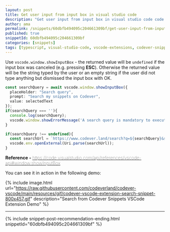 ```yaml
---
layout: post
title: Get user input from input box in visual studio code
description: "Get user input from input box in visual studio code code snippet"
author: ama
permalink: /snippets/60dbfb494095c204661309bf/get-user-input-from-input-box-in-visual-studio-code
published: true
snippetId: 60dbfb494095c204661309bf
categories: [snippets]
tags: [typescript, visual-studio-code, vscode-extensions, codever-snippets]
---
```


Use `vscode.window.showInputBox` - the returned value will be `undefined` if the input box was canceled (e.g. pressing **ESC**). Otherwise the returned value will be the string typed by the user or an empty string if the user did not type anything but dismissed the input box with OK.

```typescript
const searchQuery = await vscode.window.showInputBox({
  placeHolder: "Search query",
  prompt: "Search my snippets on Codever",
  value: selectedText
});
if(searchQuery === ''){
  console.log(searchQuery);
  vscode.window.showErrorMessage('A search query is mandatory to execute this action');
}

if(searchQuery !== undefined){
  const searchUrl = `https://www.codever.land/search?q=${searchQuery}&sd=my-snippets`;
  vscode.env.openExternal(Uri.parse(searchUrl));
}
```

<span style="font-size: 0.9rem">
  <strong>Reference - </strong>
  <a href="https://code.visualstudio.com/api/references/vscode-api#window.showInputBox" target="_blank" style="font-weight: lighter">
     https://code.visualstudio.com/api/references/vscode-api#window.showInputBox
  </a>
</span>

You can see it in action in the following demo:

{% include image.html url="https://raw.githubusercontent.com/codeverland/codever-vscode/main/resources/gif/codever-vscode-extension-search-snippet-800x457.gif" description="Search from Codever Snippets VSCode Extension Demo" %}

<hr/>


 {% include snippet-post-recommendation-ending.html snippetId="60dbfb494095c204661309bf" %}
